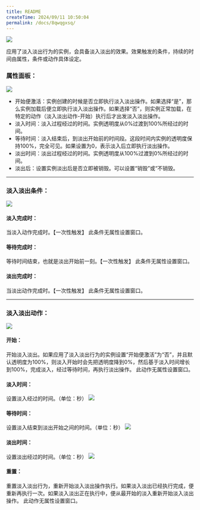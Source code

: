 ```yaml
---
title: README
createTime: 2024/09/11 10:50:04
permalink: /docs/8qwqgxsq/
---
```

![](564d7fa027576.png)

应用了淡入淡出行为的实例，会具备淡入淡出的效果。效果触发的条件，持续的时间由属性，条件或动作具体设定。

### 属性面板：
![](5636d3e3875b2.png)
- 开始便激活：实例创建的时候是否立即执行淡入淡出操作。如果选择“是”，那么实例加载后便立即执行淡入淡出操作。如果选择“否”，则实例正常加载，在特定的动作（淡入淡出动作-开始）执行后才出发淡入淡出操作。
- 淡入时间：淡入过程经过的时间。实例透明度从0%过渡到100%所经过的时间。
- 等待时间：淡入结束后，到淡出开始前的时间段。这段时间内实例的透明度保持100%，完全可见。如果设置为0，表示淡入后立即执行淡出操作。
- 淡出时间：淡出过程经过的时间。实例透明度从100%过渡到0%所经过的时间。
- 淡出后：设置实例淡出后是否立即被销毁。可以设置“销毁”或“不销毁。

------------

### 淡入淡出条件：
![](5636d3e39cfa7.png)
#### 淡入完成时：
当淡入动作完成时。【一次性触发】
此条件无属性设置窗口。
#### 等待完成时：
等待时间结束，也就是淡出开始前一刻。【一次性触发】
此条件无属性设置窗口。
#### 淡出完成时：
当淡出动作完成时。【一次性触发】
此条件无属性设置窗口。

------------

### 淡入淡出动作：
![](5636d3e339922.png)
#### 开始：
开始淡入淡出。如果应用了淡入淡出行为的实例设置“开始便激活”为“否”，并且默认透明度为100%，则淡入开始时会先把透明度降到0%，然后基于淡入时间增长到100%，完成淡入，经过等待时间，再执行淡出操作。
此动作无属性设置窗口。
#### 淡入时间：
设置淡入经过的时间。（单位：秒）
![](5636d3e356adf.png)
#### 等待时间：
设置淡入结束到淡出开始之间的时间。（单位：秒）
![](5636d3e36ba8e.png)
#### 淡出时间：
设置淡出经过的时间。（单位：秒）
![](5636d3e3256e0.png)
#### 重置：
重置淡入淡出行为，重新开始淡入淡出操作执行。如果淡入淡出已经执行完成，便重新再执行一次。如果淡入淡出正在执行中，便从最开始的淡入重新开始淡入淡出操作。
此动作无属性设置窗口。